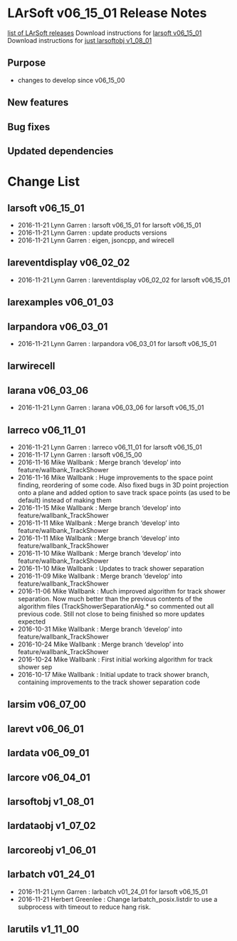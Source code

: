 LArSoft v06_15_01 Release Notes
======================================================================

[list of LArSoft releases](LArSoft_release_list)
Download instructions for [larsoft v06_15_01](http://scisoft.fnal.gov/scisoft/bundles/larsoft/v06_15_01/larsoft-v06_15_01.html)
Download instructions for [just larsoftobj v1_08_01](http://scisoft.fnal.gov/scisoft/bundles/larsoftobj/v1_08_01/larsoftobj-v1_08_01.html)

Purpose
--------------------

-   changes to develop since v06_15_00

New features
------------------------------

Bug fixes
------------------------

Updated dependencies
----------------------------------------------

Change List
============================

larsoft v06_15_01
------------------------------------------

-   2016-11-21 Lynn Garren : larsoft v06_15_01 for larsoft v06_15_01
-   2016-11-21 Lynn Garren : update products versions
-   2016-11-21 Lynn Garren : eigen, jsoncpp, and wirecell

lareventdisplay v06_02_02
----------------------------------------------------------

-   2016-11-21 Lynn Garren : lareventdisplay v06_02_02 for larsoft v06_15_01

larexamples v06_01_03
--------------------------------------------------

larpandora v06_03_01
------------------------------------------------

-   2016-11-21 Lynn Garren : larpandora v06_03_01 for larsoft v06_15_01

larwirecell
----------------------------

larana v06_03_06
----------------------------------------

-   2016-11-21 Lynn Garren : larana v06_03_06 for larsoft v06_15_01

larreco v06_11_01
------------------------------------------

-   2016-11-21 Lynn Garren : larreco v06_11_01 for larsoft v06_15_01
-   2016-11-17 Lynn Garren : larsoft v06_15_00
-   2016-11-16 Mike Wallbank : Merge branch ‘develop’ into feature/wallbank_TrackShower
-   2016-11-16 Mike Wallbank : Huge improvements to the space point finding, reordering of some code. Also fixed bugs in 3D point projection onto a plane and added option to save track space points (as used to be default) instead of making them
-   2016-11-15 Mike Wallbank : Merge branch ‘develop’ into feature/wallbank_TrackShower
-   2016-11-11 Mike Wallbank : Merge branch ‘develop’ into feature/wallbank_TrackShower
-   2016-11-11 Mike Wallbank : Merge branch ‘develop’ into feature/wallbank_TrackShower
-   2016-11-10 Mike Wallbank : Merge branch ‘develop’ into feature/wallbank_TrackShower
-   2016-11-10 Mike Wallbank : Updates to track shower separation
-   2016-11-09 Mike Wallbank : Merge branch ‘develop’ into feature/wallbank_TrackShower
-   2016-11-06 Mike Wallbank : Much improved algorithm for track shower separation. Now much better than the previous contents of the algorithm files (TrackShowerSeparationAlg.\* so commented out all previous code. Still not close to being finished so more updates expected
-   2016-10-31 Mike Wallbank : Merge branch ‘develop’ into feature/wallbank_TrackShower
-   2016-10-24 Mike Wallbank : Merge branch ‘develop’ into feature/wallbank_TrackShower
-   2016-10-24 Mike Wallbank : First initial working algorithm for track shower sep
-   2016-10-17 Mike Wallbank : Initial update to track shower branch, containing improvements to the track shower separation code

larsim v06_07_00
----------------------------------------

larevt v06_06_01
----------------------------------------

lardata v06_09_01
------------------------------------------

larcore v06_04_01
------------------------------------------

larsoftobj v1_08_01
----------------------------------------------

lardataobj v1_07_02
----------------------------------------------

larcoreobj v1_06_01
----------------------------------------------

larbatch v01_24_01
--------------------------------------------

-   2016-11-21 Lynn Garren : larbatch v01_24_01 for larsoft v06_15_01
-   2016-11-21 Herbert Greenlee : Change larbatch_posix.listdir to use a subprocess with timeout to reduce hang risk.

larutils v1_11_00
------------------------------------------
